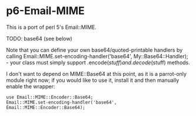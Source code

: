 p6-Email-MIME
=============

This is a port of perl 5's Email::MIME.

TODO: base64 (see below)

Note that you can define your own base64/quoted-printable handlers by calling Email::MIME.set-encoding-handler('base64', My::Base64::Handler); - your class must simply support .encode($stuff) and .decode($stuff) methods.

I don't want to depend on MIME::Base64 at this point, as it is a parrot-only module right now; if you would like to use it, install it and then manually enable the wrapper:

    use Email::MIME::Encoder::Base64;
    Email::MIME.set-encoding-handler('base64', Email::MIME::Encoder::Base64);
